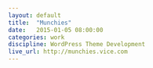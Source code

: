 ```yaml
---
layout: default
title:  "Munchies"
date:   2015-01-05 08:00:00
categories: work
discipline: WordPress Theme Development
live_url: http://munchies.vice.com
---
```

